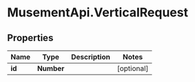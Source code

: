 # MusementApi.VerticalRequest

## Properties
Name | Type | Description | Notes
------------ | ------------- | ------------- | -------------
**id** | **Number** |  | [optional] 


